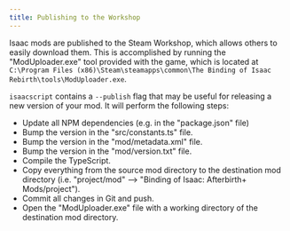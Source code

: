 ```yaml
---
title: Publishing to the Workshop
---
```


Isaac mods are published to the Steam Workshop, which allows others to easily download them. This is accomplished by running the "ModUploader.exe" tool provided with the game, which is located at `C:\Program Files (x86)\Steam\steamapps\common\The Binding of Isaac Rebirth\tools\ModUploader.exe`.

`isaacscript` contains a `--publish` flag that may be useful for releasing a new version of your mod. It will perform the following steps:

- Update all NPM dependencies (e.g. in the "package.json" file)
- Bump the version in the "src/constants.ts" file.
- Bump the version in the "mod/metadata.xml" file.
- Bump the version in the "mod/version.txt" file.
- Compile the TypeScript.
- Copy everything from the source mod directory to the destination mod directory (i.e. "project/mod" --> "Binding of Isaac: Afterbirth+ Mods/project").
- Commit all changes in Git and push.
- Open the "ModUploader.exe" file with a working directory of the destination mod directory.
